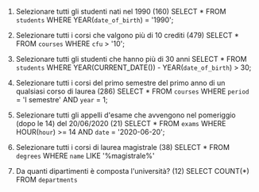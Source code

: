 1. Selezionare tutti gli studenti nati nel 1990 (160)
    SELECT * 
    FROM `students`
    WHERE YEAR(`date_of_birth`) = '1990';

2. Selezionare tutti i corsi che valgono più di 10 crediti (479)
    SELECT * 
    FROM `courses`
    WHERE `cfu` > '10';

3. Selezionare tutti gli studenti che hanno più di 30 anni
    SELECT *
    FROM `students`
    WHERE YEAR(CURRENT_DATE()) - YEAR(`date_of_birth`) > 30;

4. Selezionare tutti i corsi del primo semestre del primo anno di un qualsiasi corso di
laurea (286)
    SELECT *
    FROM `courses`
    WHERE `period` = 'I semestre' AND `year` = 1;

5. Selezionare tutti gli appelli d'esame che avvengono nel pomeriggio (dopo le 14) del
20/06/2020 (21)
    SELECT *
    FROM `exams`
    WHERE HOUR(`hour`) >= 14 AND `date` = '2020-06-20';

6. Selezionare tutti i corsi di laurea magistrale (38)
    SELECT * 
    FROM `degrees` 
    WHERE `name` LIKE '%magistrale%'

7. Da quanti dipartimenti è composta l'università? (12)
   SELECT COUNT(*)
   FROM `departments` 


